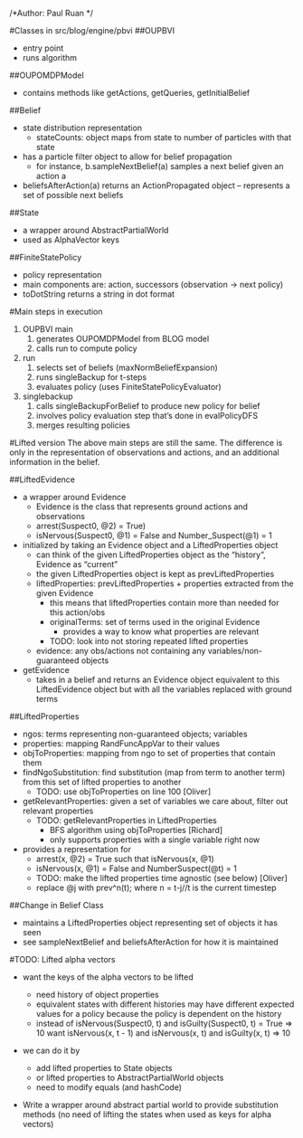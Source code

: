 /*Author: Paul Ruan */


#Classes in src/blog/engine/pbvi
##OUPBVI
- entry point
- runs algorithm

 
##OUPOMDPModel
- contains methods like getActions, getQueries, getInitialBelief
 
##Belief
- state distribution representation
    - stateCounts: object maps from state to number of particles with that state
- has a particle filter object to allow for belief propagation
    - for instance, b.sampleNextBelief(a) samples a next belief given an action a
- beliefsAfterAction(a) returns an ActionPropagated object 
    – represents a set of possible next beliefs
 

##State
- a wrapper around AbstractPartialWorld
- used as AlphaVector keys
 

##FiniteStatePolicy
- policy representation
- main components are: action, successors (observation -> next policy)
- toDotString returns a string in dot format
 

#Main steps in execution
1. OUPBVI main
    1. generates OUPOMDPModel from BLOG model
    2. calls run to compute policy
2. run
    1. selects set of beliefs (maxNormBeliefExpansion)
    2. runs singleBackup for t-steps
    3. evaluates policy (uses FiniteStatePolicyEvaluator)
3. singlebackup
    1. calls singleBackupForBelief to produce new policy for belief
    2. involves policy evaluation step that’s done in evalPolicyDFS
    3. merges resulting policies


#Lifted version
The above main steps are still the same. 
The difference is only in the representation of observations and actions, 
and an additional information in the belief.


##LiftedEvidence
- a wrapper around Evidence
    - Evidence is the class that represents ground actions and observations
    - arrest(Suspect0, @2) = True)
    - isNervous(Suspect0, @1) = False and Number_Suspect(@1) = 1
- initialized by taking an Evidence object and a LiftedProperties object
    - can think of the given LiftedProperties object as the “history”, Evidence as “current”
    - the given LiftedProperties object is kept as prevLiftedProperties
    - liftedProperties: prevLiftedProperties + properties extracted from the given Evidence
        - this means that liftedProperties contain more than needed for this action/obs
        - originalTerms: set of terms used in the original Evidence
            - provides a way to know what properties are relevant
        - TODO: look into not storing repeated lifted properties
    - evidence: any obs/actions not containing any variables/non-guaranteed objects
- getEvidence
    - takes in a belief and returns an Evidence object equivalent to this 
    LiftedEvidence object but with all the variables replaced with ground terms


##LiftedProperties
- ngos: terms representing non-guaranteed objects; variables
- properties: mapping RandFuncAppVar to their values
- objToProperties: mapping from ngo to set of properties that contain them
- findNgoSubstitution: find substitution (map from term to another term) from this set of lifted properties to another
    - TODO: use objToProperties on line 100 [Oliver]
- getRelevantProperties: given a set of variables we care about, filter out relevant properties
    - TODO: getRelevantProperties in LiftedProperties
        - BFS algorithm using objToProperties [Richard]
        - only supports properties with a single variable right now
- provides a representation for
    - arrest(x, @2) = True such that isNervous(x, @1)
    - isNervous(x, @1) = False and NumberSuspect(@t) = 1
    - TODO: make the lifted properties time agnostic (see below) [Oliver]
    - replace @j  with prev^n(t); where n = t-j//t is the current timestep


##Change in Belief Class
- maintains a LiftedProperties object representing set of objects it has seen
- see sampleNextBelief and beliefsAfterAction for how it is maintained


#TODO: Lifted alpha vectors
- want the keys of the alpha vectors to be lifted
    - need history of object properties
    - equivalent states with different histories may have different expected 
    values for a policy because the policy is dependent on the history
    - instead of isNervous(Suspect0, t) and isGuilty(Suspect0, t) = True => 10 
    want isNervous(x, t - 1) and isNervous(x, t) and isGuilty(x, t) => 10
- we can do it by
    - add lifted properties to State objects
    - or lifted properties to AbstractPartialWorld objects
    - need to modify equals (and hashCode)

- Write a wrapper around abstract partial world to provide substitution methods 
(no need of lifting the states when used as keys for alpha vectors)

